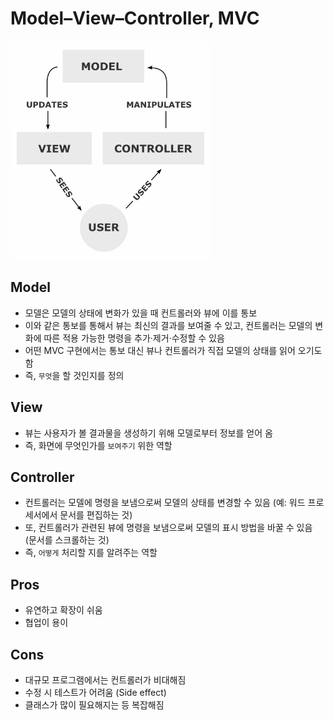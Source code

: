 # Model–View–Controller, MVC
![./mvc.png](./mvc.png)

## Model
- 모델은 모델의 상태에 변화가 있을 때 컨트롤러와 뷰에 이를 통보
- 이와 같은 통보를 통해서 뷰는 최신의 결과를 보여줄 수 있고, 컨트롤러는 모델의 변화에 따른 적용 가능한 명령을 추가·제거·수정할 수 있음
- 어떤 MVC 구현에서는 통보 대신 뷰나 컨트롤러가 직접 모델의 상태를 읽어 오기도 함
- 즉, `무엇`을 할 것인지를 정의

## View
- 뷰는 사용자가 볼 결과물을 생성하기 위해 모델로부터 정보를 얻어 옴
- 즉, 화면에 무엇인가를 `보여주기` 위한 역할

## Controller
- 컨트롤러는 모델에 명령을 보냄으로써 모델의 상태를 변경할 수 있음 (예: 워드 프로세서에서 문서를 편집하는 것)
- 또, 컨트롤러가 관련된 뷰에 명령을 보냄으로써 모델의 표시 방법을 바꿀 수 있음 (문서를 스크롤하는 것)
- 즉, `어떻게` 처리할 지를 알려주는 역할


## Pros
- 유연하고 확장이 쉬움
- 협업이 용이

## Cons
- 대규모 프로그램에서는 컨트롤러가 비대해짐
- 수정 시 테스트가 어려움 (Side effect)
- 클래스가 많이 필요해지는 등 복잡해짐
